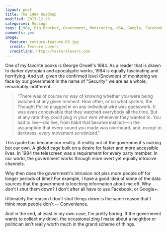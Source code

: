 ```yaml
---
layout: post
title: The 1984 Roadmap
modified: 2013-12-20
categories: Musings
tags: [1984, Big Brother, Government, Monitoring, NSA, Google, Facebook]
comments: yes
image:
  feature: texture-feature-03.jpg
  credit: Texture Lovers
  creditlink: http://texturelovers.com
---
```


One of my favorite books is George Orwell's 1984.  As a reader that is drawn to darker dystopian and apocalyptic works, 1984 is equally fascinating and horrifying. And yet, given the confirmed level (Snowden) of monitoring we face by our government in the name of "Security" we are as a whole, remarkably indifferent.

<blockquote cite="George Orwell">
    <p>"There was of course no way of knowing whether you were being watched at any given moment. How often, or on what system, the Thought Police plugged in on any individual wire was guesswork. It was even conceivable that they watched everybody all the time. But at any rate they could plug in your wire whenever they wanted to. You had to live—did live, from habit that became instinct—in the assumption that every sound you made was overheard, and, except in darkness, every movement scrutinized."</p>
</blockquote>

This quote has become our reality.  A reality not of the government's making but our own.  A gilded cage  built on a desire for faster and more accessible lives. In 1984 the telescreen was a requirement for every party member.  In our world, the government works through more overt yet equally intrusive channels.

Why then does the government's intrusion not piss more people off for longer periods of time?  For example, I have a good idea of some of the data sources that the government is leeching information about me off.  Why don't I shut them down?  I don't after all have to use Facebook, or Google+.

Ultimately the reason I don't shut things down is the same reason that I think most people don't -- Convenience.

And in the end, at least in my own case, I'm pretty boring.  If the government wants to collect my drivel, the occasional zing I make about a neighbor or politician isn't really worth much in the grand scheme of things.


